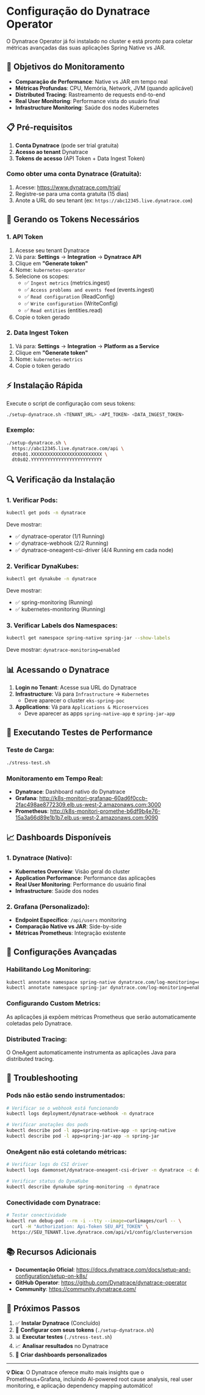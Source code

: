 # Configuração do Dynatrace Operator

O Dynatrace Operator já foi instalado no cluster e está pronto para coletar métricas avançadas das suas aplicações Spring Native vs JAR.

## 🎯 Objetivos do Monitoramento

- **Comparação de Performance**: Native vs JAR em tempo real
- **Métricas Profundas**: CPU, Memória, Network, JVM (quando aplicável)
- **Distributed Tracing**: Rastreamento de requests end-to-end
- **Real User Monitoring**: Performance vista do usuário final
- **Infrastructure Monitoring**: Saúde dos nodes Kubernetes

## 📋 Pré-requisitos

1. **Conta Dynatrace** (pode ser trial gratuita)
2. **Acesso ao tenant** Dynatrace
3. **Tokens de acesso** (API Token + Data Ingest Token)

### Como obter uma conta Dynatrace (Gratuita):
1. Acesse: https://www.dynatrace.com/trial/
2. Registre-se para uma conta gratuita (15 dias)
3. Anote a URL do seu tenant (ex: `https://abc12345.live.dynatrace.com`)

## 🔑 Gerando os Tokens Necessários

### 1. API Token
1. Acesse seu tenant Dynatrace
2. Vá para: **Settings** → **Integration** → **Dynatrace API**
3. Clique em **"Generate token"**
4. Nome: `kubernetes-operator`
5. Selecione os scopes:
   - ✅ `Ingest metrics` (metrics.ingest)
   - ✅ `Access problems and events feed` (events.ingest)  
   - ✅ `Read configuration` (ReadConfig)
   - ✅ `Write configuration` (WriteConfig)
   - ✅ `Read entities` (entities.read)
6. Copie o token gerado

### 2. Data Ingest Token  
1. Vá para: **Settings** → **Integration** → **Platform as a Service**
2. Clique em **"Generate token"**
3. Nome: `kubernetes-metrics`
4. Copie o token gerado

## ⚡ Instalação Rápida

Execute o script de configuração com seus tokens:

```bash
./setup-dynatrace.sh <TENANT_URL> <API_TOKEN> <DATA_INGEST_TOKEN>
```

### Exemplo:
```bash
./setup-dynatrace.sh \
  https://abc12345.live.dynatrace.com/api \
  dt0s01.XXXXXXXXXXXXXXXXXXXXXXXXXX \
  dt0s02.YYYYYYYYYYYYYYYYYYYYYYYYYY
```

## 🔍 Verificação da Instalação

### 1. Verificar Pods:
```bash
kubectl get pods -n dynatrace
```

Deve mostrar:
- ✅ dynatrace-operator (1/1 Running)
- ✅ dynatrace-webhook (2/2 Running)  
- ✅ dynatrace-oneagent-csi-driver (4/4 Running em cada node)

### 2. Verificar DynaKubes:
```bash
kubectl get dynakube -n dynatrace
```

Deve mostrar:
- ✅ spring-monitoring (Running)
- ✅ kubernetes-monitoring (Running)

### 3. Verificar Labels dos Namespaces:
```bash
kubectl get namespace spring-native spring-jar --show-labels
```

Deve mostrar: `dynatrace-monitoring=enabled`

## 📊 Acessando o Dynatrace

1. **Login no Tenant**: Acesse sua URL do Dynatrace
2. **Infrastructure**: Vá para `Infrastructure` → `Kubernetes`
   - Deve aparecer o cluster `eks-spring-poc`
3. **Applications**: Vá para `Applications & Microservices`
   - Deve aparecer as apps `spring-native-app` e `spring-jar-app`

## 🚀 Executando Testes de Performance

### Teste de Carga:
```bash
./stress-test.sh
```

### Monitoramento em Tempo Real:
- **Dynatrace**: Dashboard nativo do Dynatrace
- **Grafana**: http://k8s-monitori-grafanap-60ad6f0ccb-2fac498ae8772309.elb.us-west-2.amazonaws.com:3000
- **Prometheus**: http://k8s-monitori-promethe-b6df9b4e76-15a3a66d89e1b1b7.elb.us-west-2.amazonaws.com:9090

## 📈 Dashboards Disponíveis

### 1. Dynatrace (Nativo):
- **Kubernetes Overview**: Visão geral do cluster
- **Application Performance**: Performance das aplicações
- **Real User Monitoring**: Performance do usuário final
- **Infrastructure**: Saúde dos nodes

### 2. Grafana (Personalizado):
- **Endpoint Específico**: `/api/users` monitoring
- **Comparação Native vs JAR**: Side-by-side
- **Métricas Prometheus**: Integração existente

## 🔧 Configurações Avançadas

### Habilitando Log Monitoring:
```bash
kubectl annotate namespace spring-native dynatrace.com/log-monitoring=enabled
kubectl annotate namespace spring-jar dynatrace.com/log-monitoring=enabled
```

### Configurando Custom Metrics:
As aplicações já expõem métricas Prometheus que serão automaticamente coletadas pelo Dynatrace.

### Distributed Tracing:
O OneAgent automaticamente instrumenta as aplicações Java para distributed tracing.

## 🐛 Troubleshooting

### Pods não estão sendo instrumentados:
```bash
# Verificar se o webhook está funcionando
kubectl logs deployment/dynatrace-webhook -n dynatrace

# Verificar anotações dos pods
kubectl describe pod -l app=spring-native-app -n spring-native
kubectl describe pod -l app=spring-jar-app -n spring-jar
```

### OneAgent não está coletando métricas:
```bash
# Verificar logs do CSI driver
kubectl logs daemonset/dynatrace-oneagent-csi-driver -n dynatrace -c driver

# Verificar status do DynaKube
kubectl describe dynakube spring-monitoring -n dynatrace
```

### Conectividade com Dynatrace:
```bash
# Testar conectividade
kubectl run debug-pod --rm -i --tty --image=curlimages/curl -- \
  curl -H "Authorization: Api-Token SEU_API_TOKEN" \
  https://SEU_TENANT.live.dynatrace.com/api/v1/config/clusterversion
```

## 📚 Recursos Adicionais

- **Documentação Oficial**: https://docs.dynatrace.com/docs/setup-and-configuration/setup-on-k8s/
- **GitHub Operator**: https://github.com/Dynatrace/dynatrace-operator
- **Community**: https://community.dynatrace.com/

## 🎯 Próximos Passos

1. ✅ **Instalar Dynatrace** (Concluído)
2. 🔄 **Configurar com seus tokens** (`./setup-dynatrace.sh`)
3. 📊 **Executar testes** (`./stress-test.sh`)
4. 📈 **Analisar resultados** no Dynatrace
5. 🎨 **Criar dashboards personalizados**

---

**💡 Dica**: O Dynatrace oferece muito mais insights que o Prometheus+Grafana, incluindo AI-powered root cause analysis, real user monitoring, e aplicação dependency mapping automático!
